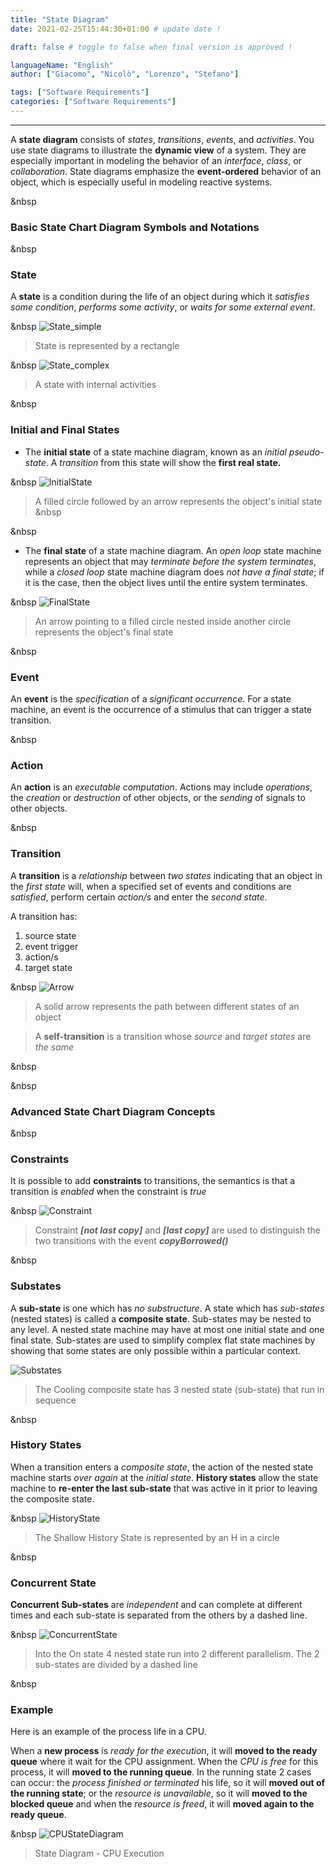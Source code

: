 ```yaml
--- 
title: "State Diagram"
date: 2021-02-25T15:44:30+01:00 # update date !

draft: false # toggle to false when final version is approved !

languageName: "English"
author: ["Giacomo", "Nicolò", "Lorenzo", "Stefano"] 

tags: ["Software Requirements"]      
categories: ["Software Requirements"]   
---  
```



---
A **state diagram** consists of *states*, *transitions*, *events*, and *activities*. You use state diagrams to illustrate the **dynamic view** of a system. They are especially important in modeling the behavior of an *interface*, *class*, or *collaboration*. State diagrams emphasize the **event-ordered** behavior of an object, which is especially useful in modeling reactive systems.

&nbsp
### Basic State Chart Diagram Symbols and Notations

&nbsp
### State

A **state** is a condition during the life of an object during which it *satisfies some condition*, *performs some activity*, or *waits for some external event*.

&nbsp
![State_simple](/images/StateDiagram/State_simple.svg) 
> State is represented by a rectangle

&nbsp
![State_complex](/images/StateDiagram/State_complex.svg)
> A state with internal activities

&nbsp
### Initial and Final States

- The **initial state** of a state machine diagram, known as an *initial pseudo-state*. A *transition* from this state will show the **first real state.**

&nbsp
![InitialState](/images/StateDiagram/InitialState.svg)
> A filled circle followed by an arrow represents the object's initial state
&nbsp

&nbsp
- The **final state** of a state machine diagram. An *open loop* state machine represents an object that may *terminate before the system terminates*, while a *closed loop* state machine diagram does *not have a final state*; if it is the case, then the object lives until the entire system terminates.

&nbsp
![FinalState](/images/StateDiagram/FinalState.svg)
> An arrow pointing to a filled circle nested inside another circle represents the object's final state

&nbsp
### Event

An **event** is the *specification* of a *significant occurrence*. For a state machine, an event is the occurrence of a stimulus that can trigger a state transition.

&nbsp
### Action

An **action** is an *executable computation*. Actions may include *operations*, the *creation* or *destruction* of other objects, or the *sending* of signals to other objects.

&nbsp
### Transition

A **transition** is a *relationship* between *two states* indicating that an object in the *first state* will, when a specified set of events and conditions are *satisfied*, perform certain *action/s* and enter the *second state*.

A transition has:

1. source state
2. event trigger
3. action/s
4. target state

&nbsp
![Arrow](/images/StateDiagram/Arrow.svg)
> A solid arrow represents the path between different states of an object

> A **self-transition** is a transition whose *source* and *target states* are *the same*

&nbsp

&nbsp
### Advanced State Chart Diagram Concepts

&nbsp
### Constraints

It is possible to add **constraints** to transitions, the semantics is that a transition is *enabled* when the constraint is *true*

&nbsp
![Constraint](/images/StateDiagram/Constraint.svg)
> Constraint ***[not last copy]*** and ***[last copy]*** are used to distinguish the two transitions with the event ***copyBorrowed()*** 

&nbsp
### Substates

A **sub-state** is one which has *no substructure*. A state which has *sub-states* (nested states) is called a **composite state**. Sub-states may be nested to any level. A nested state machine may have at most one initial state and one final state. Sub-states are used to simplify complex flat state machines by showing that some states are only possible within a particular context.

![Substates](/images/StateDiagram/Substates.svg)
> The Cooling composite state has 3 nested state (sub-state) that run in sequence

&nbsp
### History States

When a transition enters a *composite state*, the action of the nested state machine starts *over again* at the *initial state*. **History states** allow the state machine to **re-enter the last sub-state** that was active in it prior to leaving the composite state.

&nbsp
![HistoryState](/images/StateDiagram/HistoryState.svg)
> The Shallow History State is represented by an H in a circle

&nbsp
### Concurrent State

**Concurrent Sub-states** are *independent* and can complete at different times and each sub-state is separated from the others by a dashed line.

&nbsp
![ConcurrentState](/images/StateDiagram/ConcurrentState.svg)
> Into the On state 4 nested state run into 2 different parallelism. The 2 sub-states are divided by a dashed line

&nbsp 
### Example

Here is an example of the process life in a CPU.

When a **new process** is *ready for the execution*, it will **moved to the ready queue** where it wait for the CPU assignment. When the *CPU is free* for this process, it will **moved to the running queue**. In the running state 2 cases can occur: the *process finished or terminated* his life, so it will **moved out of the running state**; or the *resource is unavailable*, so it will **moved to the blocked queue** and when the *resource is freed*, it will **moved again to the ready queue**.

&nbsp 
![CPUStateDiagram](/images/StateDiagram/CPUStateDiagram.svg)
> State Diagram - CPU Execution
